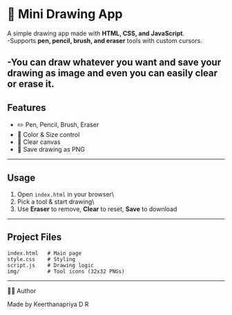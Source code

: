 # 🎨 Mini Drawing App

A simple drawing app made with **HTML, CSS, and JavaScript**.\
-Supports **pen, pencil, brush, and eraser** tools with custom cursors.

-You can draw whatever you want and save your drawing as image 
and even you can easily clear or erase it.
------------------------------------------------------------------------

## Features

-   ✏️ Pen, Pencil, Brush, Eraser
-   🎨 Color & Size control
-   🧽 Clear canvas
-   💾 Save drawing as PNG

------------------------------------------------------------------------

## Usage

1.  Open `index.html` in your browser\
2.  Pick a tool & start drawing\
3.  Use **Eraser** to remove, **Clear** to reset, **Save** to download

------------------------------------------------------------------------

## Project Files

    index.html   # Main page
    style.css    # Styling
    script.js    # Drawing logic
    img/         # Tool icons (32x32 PNGs)
------------------------------------------------------------------------
👨‍💻 Author

Made by Keerthanapriya D R
